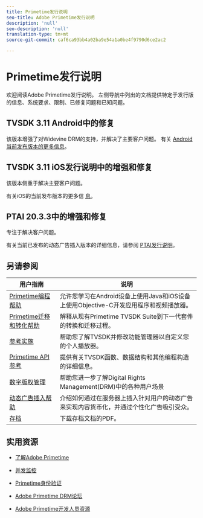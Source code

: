 ```yaml
---
title: Primetime发行说明
seo-title: Adobe Primetime发行说明
description: 'null'
seo-description: 'null'
translation-type: tm+mt
source-git-commit: caf6ca93bb4a02ba9e54a1a0be4f9790d6ce2ac2

---
```



# Primetime发行说明

欢迎阅读Adobe Primetime发行说明。 左侧导航中列出的文档提供特定于发行版的信息、系统要求、限制、已修复问题和已知问题。

## TVSDK 3.11 Android中的修复

该版本增强了对Widevine DRM的支持，并解决了主要客户问题。
有关 [Android当前发布版本的更多信息](../release-notes/tvsdk-3x-android.md)。

## TVSDK 3.11 iOS发行说明中的增强和修复

该版本侧重于解决主要客户问题。

有关iOS的当前发布版本的更多信 [息](../release-notes/tvsdk-3x-ios.md)。

## PTAI 20.3.3中的增强和修复

专注于解决客户问题。

有关当前已发布的动态广告插入版本的详细信息，请参阅 [PTAI发行说明](ptai-19x-release-notes.md)。

## 另请参阅

| 用户指南 | 说明 |
|--- |--- |
| [Primetime编程帮助](/help/programming/home.md) | 允许您学习在Android设备上使用Java和iOS设备上使用Objective-C开发应用程序和视频播放器。 |
| [Primetime迁移和转化帮助](/help/migration-guides/home.md) | 解释从现有Primetime TVSDK Suite到下一代套件的转换和迁移过程。 |
| [参考实施](/help/android-reference-implementation/home.md) | 帮助您了解TVSDK并修改功能管理器以自定义您的个人播放器。 |
| [Primetime API参考](/help/reference/api-references.md) | 提供有关TVSDK函数、数据结构和其他编程构造的详细信息。 |
| [数字版权管理](/help/digital-rights-management/home.md) | 帮助您进一步了解Digital Rights Management(DRM)中的各种用户场景 |
| [动态广告插入帮助](/help/dynamic-ad-insertion/home.md) | 介绍如何通过在服务器上插入针对用户的动态广告来实现内容货币化，并通过个性化广告吸引受众。 |
| [存档](https://helpx.adobe.com/primetime/archives.html) | 下载存档文档的PDF。 |

## 实用资源

* [了解Adobe Primetime](https://www.adobe.com/in/marketing/primetime.html)

* [并发监控](https://tve.helpdocsonline.com/concurrency-monitoring-introduction)

* [Primetime身份验证](https://tve.helpdocsonline.com/home)

* [Adobe Primetime DRM论坛](https://forums.adobe.com/community/adobe_access)

* [Adobe Primetime开发人员资源](https://www.adobe.com/devnet/primetime.html)

